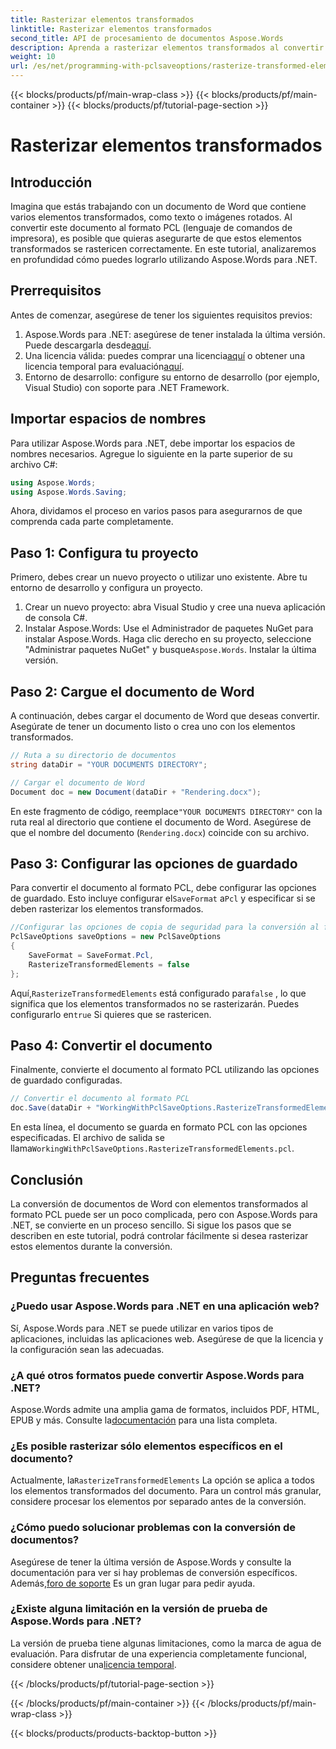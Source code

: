 ```yaml
---
title: Rasterizar elementos transformados
linktitle: Rasterizar elementos transformados
second_title: API de procesamiento de documentos Aspose.Words
description: Aprenda a rasterizar elementos transformados al convertir documentos de Word al formato PCL con Aspose.Words para .NET. Guía paso a paso incluida.
weight: 10
url: /es/net/programming-with-pclsaveoptions/rasterize-transformed-elements/
---
```


{{< blocks/products/pf/main-wrap-class >}}
{{< blocks/products/pf/main-container >}}
{{< blocks/products/pf/tutorial-page-section >}}

# Rasterizar elementos transformados

## Introducción

Imagina que estás trabajando con un documento de Word que contiene varios elementos transformados, como texto o imágenes rotados. Al convertir este documento al formato PCL (lenguaje de comandos de impresora), es posible que quieras asegurarte de que estos elementos transformados se rastericen correctamente. En este tutorial, analizaremos en profundidad cómo puedes lograrlo utilizando Aspose.Words para .NET.

## Prerrequisitos

Antes de comenzar, asegúrese de tener los siguientes requisitos previos:

1.  Aspose.Words para .NET: asegúrese de tener instalada la última versión. Puede descargarla desde[aquí](https://releases.aspose.com/words/net/).
2.  Una licencia válida: puedes comprar una licencia[aquí](https://purchase.aspose.com/buy) o obtener una licencia temporal para evaluación[aquí](https://purchase.aspose.com/temporary-license/).
3. Entorno de desarrollo: configure su entorno de desarrollo (por ejemplo, Visual Studio) con soporte para .NET Framework.

## Importar espacios de nombres

Para utilizar Aspose.Words para .NET, debe importar los espacios de nombres necesarios. Agregue lo siguiente en la parte superior de su archivo C#:

```csharp
using Aspose.Words;
using Aspose.Words.Saving;
```

Ahora, dividamos el proceso en varios pasos para asegurarnos de que comprenda cada parte completamente.

## Paso 1: Configura tu proyecto

Primero, debes crear un nuevo proyecto o utilizar uno existente. Abre tu entorno de desarrollo y configura un proyecto.

1. Crear un nuevo proyecto: abra Visual Studio y cree una nueva aplicación de consola C#.
2.  Instalar Aspose.Words: Use el Administrador de paquetes NuGet para instalar Aspose.Words. Haga clic derecho en su proyecto, seleccione "Administrar paquetes NuGet" y busque`Aspose.Words`. Instalar la última versión.

## Paso 2: Cargue el documento de Word

A continuación, debes cargar el documento de Word que deseas convertir. Asegúrate de tener un documento listo o crea uno con los elementos transformados.

```csharp
// Ruta a su directorio de documentos
string dataDir = "YOUR DOCUMENTS DIRECTORY";

// Cargar el documento de Word
Document doc = new Document(dataDir + "Rendering.docx");
```

 En este fragmento de código, reemplace`"YOUR DOCUMENTS DIRECTORY"` con la ruta real al directorio que contiene el documento de Word. Asegúrese de que el nombre del documento (`Rendering.docx`) coincide con su archivo.

## Paso 3: Configurar las opciones de guardado

 Para convertir el documento al formato PCL, debe configurar las opciones de guardado. Esto incluye configurar el`SaveFormat` a`Pcl` y especificar si se deben rasterizar los elementos transformados.

```csharp
//Configurar las opciones de copia de seguridad para la conversión al formato PCL
PclSaveOptions saveOptions = new PclSaveOptions
{
    SaveFormat = SaveFormat.Pcl,
    RasterizeTransformedElements = false
};
```

 Aquí,`RasterizeTransformedElements` está configurado para`false` , lo que significa que los elementos transformados no se rasterizarán. Puedes configurarlo en`true` Si quieres que se rastericen.

## Paso 4: Convertir el documento

Finalmente, convierte el documento al formato PCL utilizando las opciones de guardado configuradas.

```csharp
// Convertir el documento al formato PCL
doc.Save(dataDir + "WorkingWithPclSaveOptions.RasterizeTransformedElements.pcl", saveOptions);
```

 En esta línea, el documento se guarda en formato PCL con las opciones especificadas. El archivo de salida se llama`WorkingWithPclSaveOptions.RasterizeTransformedElements.pcl`.

## Conclusión

La conversión de documentos de Word con elementos transformados al formato PCL puede ser un poco complicada, pero con Aspose.Words para .NET, se convierte en un proceso sencillo. Si sigue los pasos que se describen en este tutorial, podrá controlar fácilmente si desea rasterizar estos elementos durante la conversión.

## Preguntas frecuentes

### ¿Puedo usar Aspose.Words para .NET en una aplicación web?  
Sí, Aspose.Words para .NET se puede utilizar en varios tipos de aplicaciones, incluidas las aplicaciones web. Asegúrese de que la licencia y la configuración sean las adecuadas.

### ¿A qué otros formatos puede convertir Aspose.Words para .NET?  
Aspose.Words admite una amplia gama de formatos, incluidos PDF, HTML, EPUB y más. Consulte la[documentación](https://reference.aspose.com/words/net/) para una lista completa.

### ¿Es posible rasterizar sólo elementos específicos en el documento?  
 Actualmente, la`RasterizeTransformedElements` La opción se aplica a todos los elementos transformados del documento. Para un control más granular, considere procesar los elementos por separado antes de la conversión.

### ¿Cómo puedo solucionar problemas con la conversión de documentos?  
 Asegúrese de tener la última versión de Aspose.Words y consulte la documentación para ver si hay problemas de conversión específicos. Además,[foro de soporte](https://forum.aspose.com/c/words/8) Es un gran lugar para pedir ayuda.

### ¿Existe alguna limitación en la versión de prueba de Aspose.Words para .NET?  
 La versión de prueba tiene algunas limitaciones, como la marca de agua de evaluación. Para disfrutar de una experiencia completamente funcional, considere obtener una[licencia temporal](https://purchase.aspose.com/temporary-license/).

{{< /blocks/products/pf/tutorial-page-section >}}

{{< /blocks/products/pf/main-container >}}
{{< /blocks/products/pf/main-wrap-class >}}

{{< blocks/products/products-backtop-button >}}
